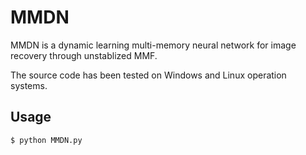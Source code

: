 # MMDN
MMDN is a dynamic learning multi-memory neural network for image recovery through unstablized MMF. 

The source code has been tested on Windows and Linux operation systems.

## Usage
```
$ python MMDN.py
```
